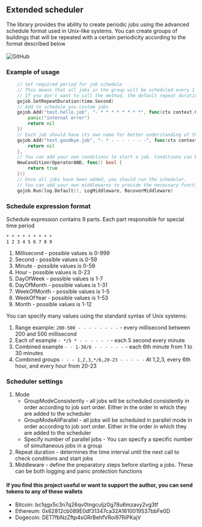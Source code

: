 ## Extended scheduler

The library provides the ability to create periodic jobs using the advanced schedule format used in Unix-like systems. You can create groups of buildings that will be repeated with a certain periodicity according to the format described below<br><br>
![GitHub](https://img.shields.io/github/license/dimonrus/gojob)

### Example of usage
```go
    // Set required period for job schedule
	// This means that all jobs in the group will be scheduled every 1 second.
	// If you don't want to call the method, the default repeat duration will be 1 minute
    gojob.SetRepeatDuration(time.Second)
    // Add to schedule you custom jobs
    gojob.Add("test.hello.job", "- * * * * * * * *", func(ctx context.Context, args ...any) error {
		panic("internal error")
		return nil
	})
    // Each job should have its own name for better understanding of the execution processes and investigation of event log entries
    gojob.Add("test.goodbye.job", "- * - - - - - - -", func(ctx context.Context, args ...any) error {
		return nil
	}, 
	// You can add your own conditions to start a job. Conditions can be combined to create complex mechanics for starting jobs
	NewCondition(OperatorAND, func() bool {
		return true
	}))
    // Once all jobs have been added, you should run the scheduler. 
	// You can add your own middlewares to provide the necessary functionality when running jobs
    gojob.Run(log.Default(), LogMiddleware, RecoverMiddleware)
```
### Schedule expression format

Schedule expression contains 9 parts. Each part responsible for special time period

```* * * * * * * * * ```<br>
```1 2 3 4 5 6 7 8 9 ```

1) Millisecond - possible values is 0-999
2) Second - possible values is 0-59
3) Minute - possible values is 0-59
4) Hour - possible values is 0-23
5) DayOfWeek - possible values is 1-7
6) DayOfMonth - possible values is 1-31
7) WeekOfMonth - possible values is 1-5
8) WeekOfYear - possible values is 1-53
9) Month - possible values is 1-12

You can specify many values using the standard syntax of Unix systems:

1) Range example: ```200-500 - - - - - - - -``` - every millisecond between 200 and 500 millisecond
2) Each of example ```- */5 * - - - - - -``` - each 5 second every minute
3) Combined example ```- - 1-30/6 - - - - - -``` - each 6th minute from 1 to 30 minutes
4) Combined groups ```- - - 1,2,3,*/6,20-23 - - - - -``` At 1,2,3, every 6th hour, and every hour from 20-23 

### Scheduler settings

1) Mode
   - GroupModeConsistently - all jobs will be scheduled consistently in order according to job sort order. Either in the order in which they are added to the scheduler
   - GroupModeAllParallel - all jobs will be scheduled in parallel mode in order according to job sort order. Either in the order in which they are added to the scheduler
   - Specify number of parallel jobs - You can specify a specific number of simultaneous jobs in a group
2) Repeat duration - determines the time interval until the next call to check conditions and start jobs
3) Middleware - define the preparatory steps before starting a jobs. These can be both logging and panic protection functions

#### If you find this project useful or want to support the author, you can send tokens to any of these wallets
- Bitcoin: bc1qgx5c3n7q26qv0tngculjz0g78u6mzavy2vg3tf
- Ethereum: 0x62812cb089E0df31347ca32A1610019537bbFe0D
- Dogecoin: DET7fbNzZftp4sGRrBehfVRoi97RiPKajV